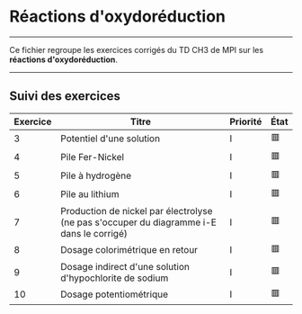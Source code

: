 # Réactions d'oxydoréduction

---

Ce fichier regroupe les exercices corrigés du TD CH3 de MPI sur les **réactions d'oxydoréduction**.

---

## Suivi des exercices

| Exercice | Titre                                                          | Priorité | État |
|----------|----------------------------------------------------------------|----------|------|
| 3        | Potentiel d'une solution                                       | I        | 🟥   |
| 4        | Pile Fer-Nickel                                                | I        | 🟥   |
| 5        | Pile à hydrogène                                               | I        | 🟥   |
| 6        | Pile au lithium                                                | I        | 🟥   |
| 7        | Production de nickel par électrolyse (ne pas s'occuper du diagramme i-E dans le corrigé)                                                | I        | 🟥   |
| 8        | Dosage colorimétrique en retour                                | I        | 🟥   |
| 9        | Dosage indirect d'une solution d'hypochlorite de sodium        | I        | 🟥   |
| 10       | Dosage potentiométrique                                        | I        | 🟥   |

